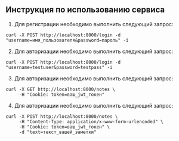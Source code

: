 
## Инструкция по использованию сервиса

1. Для регистрации необходимо выполнить следующий запрос:
```
curl -X POST http://localhost:8000/login -d "username=имя_пользователя&password=пароль" -i
```

2. Для авторизации необходимо выполнить следующий запрос:
```
curl -X POST http://localhost:8000/login -d "username=testuser&password=testpass" -i
```

3. Для авторизации необходимо выполнить следующий запрос:
```
curl -X GET http://localhost:8000/notes \
     -H "Cookie: token=ваш_jwt_токен"
```

4. Для авторизации необходимо выполнить следующий запрос:
```
curl -X POST http://localhost:8000/notes \
     -H "Content-Type: application/x-www-form-urlencoded" \
     -H "Cookie: token=ваш_jwt_токен" \
     -d "text=текст_вашей_заметки"
```